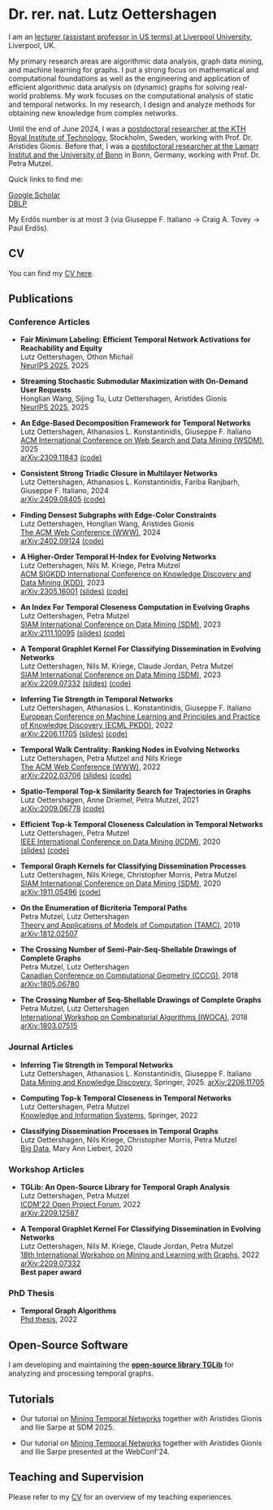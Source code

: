 # Dr. rer. nat. Lutz Oettershagen

I am an [lecturer (assistant professor in US terms) at Liverpool University](https://www.liverpool.ac.uk/people/lutz-oettershagen/), Liverpool, UK.

My primary research areas are algorithmic data analysis, graph data mining, and machine learning for graphs.
I put a strong focus on mathematical and computational foundations as well as the engineering and application of efficient algorithmic data analysis on (dynamic) graphs for solving real-world problems. My work focuses on the computational analysis of static and temporal networks. In my research, I design and analyze methods for obtaining new knowledge from complex networks.


Until the end of June 2024, I was a [postdoctoral researcher at the KTH Royal Institute of Technology](https://www.kth.se/), Stockholm, Sweden, working with Prof. Dr. Aristides Gionis.
Before that, I was a [postdoctoral researcher at the Lamarr Institut and the University of Bonn](https://ca.cs.uni-bonn.de//doku.php) in Bonn, Germany, working with Prof. Dr. Petra Mutzel.


Quick links to find me:  


[Google Scholar](https://scholar.google.com/citations?user=NnaJPcMAAAAJ&hl=en)  
[DBLP](https://dblp.org/pid/217/2351.html)  


My Erdős number is at most 3 (via Giuseppe F. Italiano → Craig A. Tovey → Paul Erdős).

## CV

You can find my [CV here](https://github.com/Lutzoe/lutzoe.github.io/raw/master/cv/CV_Lutz_Oettershagen.pdf).



## Publications 
### Conference Articles 

* **Fair Minimum Labeling: Efficient Temporal Network Activations for Reachability and Equity**  
Lutz Oettershagen, Othon Michail  
[NeurIPS 2025](https://neurips.cc/virtual/2025/poster/116182), 2025

* **Streaming Stochastic Submodular Maximization with On-Demand User Requests**  
Honglian Wang, Sijing Tu, Lutz Oettershagen, Aristides Gionis  
[NeurIPS 2025](https://neurips.cc/virtual/2025/poster/115927), 2025

* **An Edge-Based Decomposition Framework for Temporal Networks**  
Lutz Oettershagen, Athanasios L. Konstantinidis, Giuseppe F. Italiano  
[ACM International Conference on Web Search and Data Mining (WSDM)](https://www.wsdm-conference.org/2025), 2025  
[arXiv:2309.11843](https://arxiv.org/abs/2309.11843) [(code)](https://gitlab.com/tgpublic/tgkd)

* **Consistent Strong Triadic Closure in Multilayer Networks**  
Lutz Oettershagen, Athanasios L. Konstantinidis, Fariba Ranjbarh, Giuseppe F. Italiano, 2024  
[arXiv:2409.08405](https://arxiv.org/abs/2409.08405) [(code)](https://gitlab.com/multilayergraphs/multilayerstc)

* **Finding Densest Subgraphs with Edge-Color Constraints**  
Lutz Oettershagen, Honglian Wang, Aristides Gionis  
[The ACM Web Conference (WWW)](https://www2024.thewebconf.org/), 2024  
[arXiv:2402.09124](https://arxiv.org/abs/2402.09124) [(code)](https://gitlab.com/densest/diverse)  

* **A Higher-Order Temporal H-Index for Evolving Networks**  
Lutz Oettershagen, Nils M. Kriege, Petra Mutzel  
[ACM SIGKDD International Conference on Knowledge Discovery and Data Mining (KDD)](https://kdd.org/kdd2023/), 2023  
[arXiv:2305.16001](https://arxiv.org/abs/2305.16001) [(slides)](https://gitlab.com/tgpublic/tgh/-/raw/main/kdd23_slides.pdf?ref_type=heads) [(code)](https://gitlab.com/tgpublic/tgh)

* **An Index For Temporal Closeness Computation in Evolving Graphs**  
Lutz Oettershagen, Petra Mutzel  
[SIAM International Conference on Data Mining (SDM)](https://www.siam.org/conferences/cm/conference/sdm23), 2023  
[arXiv:2111.10095](https://arxiv.org/abs/2111.10095) [(slides)](https://gitlab.com/tgpublic/tgindex/-/raw/main/slides.pdf?ref_type=heads) [(code)](https://gitlab.com/tgpublic/tgindex)

* **A Temporal Graphlet Kernel For Classifying Dissemination in Evolving Networks**  
Lutz Oettershagen, Nils M. Kriege, Claude Jordan, Petra Mutzel  
[SIAM International Conference on Data Mining (SDM)](https://www.siam.org/conferences/cm/conference/sdm23), 2023  
[arXiv:2209.07332](https://arxiv.org/abs/2209.07332) [(slides)](https://gitlab.com/tgpublic/tgraphlet/-/raw/main/A%20Temporal%20Graphlet%20Kernel%20for%20Classifying%20Dissemination%20in%20Evolving%20Networks.pdf?ref_type=heads) [(code)](https://gitlab.com/tgpublic/tgraphlet)
 
* **Inferring Tie Strength in Temporal Networks**  
Lutz Oettershagen, Athanasios L. Konstantinidis, Giuseppe F. Italiano  
[European Conference on Machine Learning and Principles and Practice of Knowledge Discovery (ECML PKDD)](https://2022.ecmlpkdd.org/), 2022  
[arXiv:2206.11705](https://arxiv.org/abs/2206.11705) [(slides)](https://gitlab.com/tgpublic/tgstc/-/raw/main/slides.pdf?ref_type=heads) [(code)](https://gitlab.com/tgpublic/tgstc)

* **Temporal Walk Centrality: Ranking Nodes in Evolving Networks**  
Lutz Oettershagen, Petra Mutzel and Nils Kriege  
[The ACM Web Conference (WWW)](https://www2022.thewebconf.org/), 2022  
[arXiv:2202.03706](https://arxiv.org/abs/2202.03706) [(slides)](https://gitlab.com/tgpublic/twc/-/raw/main/slides.pdf?ref_type=heads) [(code)](https://gitlab.com/tgpublic/twc)

* **Spatio-Temporal Top-k Similarity Search for Trajectories in Graphs**  
Lutz Oettershagen, Anne Driemel, Petra Mutzel, 2021  
[arXiv:2009.06778](https://arxiv.org/abs/2009.06778) [(code)](https://gitlab.com/tgpublic/topktraj)

* **Efficient Top-k Temporal Closeness Calculation in Temporal Networks**  
Lutz Oettershagen, Petra Mutzel  
[IEEE International Conference on Data Mining (ICDM)](http://icdm2020.bigke.org/), 2020  
[(slides)](https://gitlab.com/tgpublic/tgcloseness/-/raw/master/slides.pdf?ref_type=heads) [(code)](https://gitlab.com/tgpublic/tgcloseness)

* **Temporal Graph Kernels for Classifying Dissemination Processes**  
Lutz Oettershagen, Nils Kriege, Christopher Morris, Petra Mutzel  
[SIAM International Conference on Data Mining (SDM)](https://www.siam.org/conferences/cm/conference/sdm20), 2020  
[arXiv:1911.05496](https://arxiv.org/abs/1911.05496) [(code)](https://gitlab.com/tgpublic/tgkernel)

* **On the Enumeration of Bicriteria Temporal Paths**  
Petra Mutzel, Lutz Oettershagen  
[Theory and Applications of Models of Computation (TAMC)](http://www.f.waseda.jp/watada/TAMC2019/), 2019  
[arXiv:1812.02507](https://arxiv.org/abs/1812.02507)

* **The Crossing Number of Semi-Pair-Seq-Shellable Drawings of Complete Graphs**  
Petra Mutzel, Lutz Oettershagen  
[Canadian Conference on Computational Geometry (CCCG)](http://www.cs.umanitoba.ca/~cccg2018/), 2018  
[arXiv:1805.06780](https://arxiv.org/abs/1805.06780)

* **The Crossing Number of Seq-Shellable Drawings of Complete Graphs**  
Petra Mutzel, Lutz Oettershagen  
[International Workshop on Combinatorial Algorithms (IWOCA)](https://www.comp.nus.edu.sg/~iwoca18/), 2018  
[arXiv:1803.07515](https://arxiv.org/abs/1803.07515)

### Journal Articles 

* **Inferring Tie Strength in Temporal Networks**  
Lutz Oettershagen, Athanasios L. Konstantinidis, Giuseppe F. Italiano    
[Data Mining and Knowledge Discovery](https://link.springer.com/article/10.1007/s10618-025-01093-8), Springer, 2025.
[arXiv:2206.11705](https://arxiv.org/abs/2206.11705) 

* **Computing Top-k Temporal Closeness in Temporal Networks**  
Lutz Oettershagen, Petra Mutzel  
[Knowledge and Information Systems](https://doi.org/10.1007/s10115-021-01639-4), Springer, 2022

* **Classifying Dissemination Processes in Temporal Graphs**  
Lutz Oettershagen, Nils Kriege, Christopher Morris, Petra Mutzel  
[Big Data](https://www.liebertpub.com/doi/full/10.1089/big.2020.0086), Mary Ann Liebert, 2020


### Workshop Articles 
* **TGLib: An Open-Source Library for Temporal Graph Analysis**  
Lutz Oettershagen, Petra Mutzel  
[ICDM'22 Open Project Forum](https://www.cs.ucr.edu/~epapalex/icdm22-open-project-forum/), 2022  
[arXiv:2209.12587](https://arxiv.org/abs/2209.12587)

* **A Temporal Graphlet Kernel For Classifying Dissemination in Evolving Networks**  
Lutz Oettershagen, Nils M. Kriege, Claude Jordan, Petra Mutzel  
[18th International Workshop on Mining and Learning with Graphs](https://www.mlgworkshop.ml/), 2022  
[arXiv:2209.07332](https://arxiv.org/abs/2209.07332)  
**Best paper award** 

### PhD Thesis
* **Temporal Graph Algorithms**  
[Phd thesis](https://bonndoc.ulb.uni-bonn.de/xmlui/handle/20.500.11811/10104), 2022  



## Open-Source Software
I am developing and maintaining
the [**open-source library TGLib**](https://gitlab.com/tgpublic/tglib) for analyzing and processing temporal graphs.


## Tutorials

* Our tutorial  on [Mining Temporal Networks](https://miningtemporalnetworks.github.io/) together with Aristides Gionis and Ilie Sarpe  at SDM 2025.

* Our tutorial on [Mining Temporal Networks](https://miningtemporalnetworks.github.io/) together with Aristides Gionis and Ilie Sarpe presented at the WebConf'24.


## Teaching and Supervision

Please refer to my [CV](https://github.com/Lutzoe/lutzoe.github.io/raw/master/cv/CV_Lutz_Oettershagen.pdf) for an overview of my teaching experiences.
